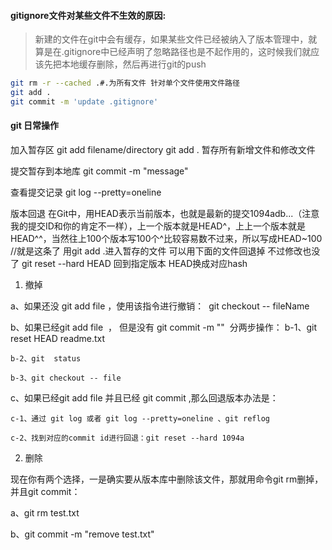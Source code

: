#### gitignore文件对某些文件不生效的原因:
> 新建的文件在git中会有缓存，如果某些文件已经被纳入了版本管理中，就算是在.gitignore中已经声明了忽略路径也是不起作用的，这时候我们就应该先把本地缓存删除，然后再进行git的push

```bash
git rm -r --cached .#.为所有文件 针对单个文件使用文件路径
git add .
git commit -m 'update .gitignore'

```
#### git 日常操作
加入暂存区 git add filename/directory 
git add . 暂存所有新增文件和修改文件

提交暂存到本地库
git commit -m "message"

查看提交记录 
git log --pretty=oneline

版本回退
在Git中，用HEAD表示当前版本，也就是最新的提交1094adb...（注意我的提交ID和你的肯定不一样），上一个版本就是HEAD^，上上一个版本就是HEAD^^，当然往上100个版本写100个^比较容易数不过来，所以写成HEAD~100
//就是这条了 用git add .进入暂存的文件 可以用下面的文件回退掉 不过修改也没了
git reset --hard HEAD
回到指定版本 HEAD换成对应hash

1. 撤掉

a、如果还没 git add file ，使用该指令进行撤销：  git checkout -- fileName 

b、如果已经git add file  ， 但是没有 git commit -m ""  分两步操作：
	b-1、git reset HEAD readme.txt

	b-2、git  status

	b-3、git checkout -- file

c、如果已经git add file 并且已经 git commit ,那么回退版本办法是：

	c-1、通过 git log 或者 git log --pretty=oneline 、git reflog

	c-2、找到对应的commit id进行回退：git reset --hard 1094a


2. 删除

现在你有两个选择，一是确实要从版本库中删除该文件，那就用命令git rm删掉，并且git commit：

a、git rm test.txt

b、git commit -m "remove test.txt"

